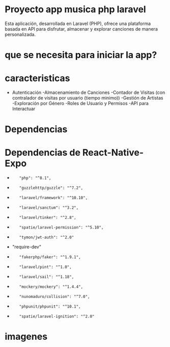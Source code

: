 # Proyecto app musica php laravel 
Esta aplicación, desarrollada en Laravel (PHP), ofrece una plataforma basada en API para disfrutar, almacenar y explorar canciones de manera personalizada.


# que se necesita para iniciar la app? 

# caracteristicas
- Autenticación 
-Almacenamiento de Canciones
-Contador de Visitas (con contralador de visitas por usuario (tiempo minimo))
-Gestión de Artistas
-Exploración por Género
-Roles de Usuario y Permisos
-API para Interactuar

# Dependencias
# Dependencias de React-Native-Expo
-        "php": "^8.1",
-        "guzzlehttp/guzzle": "^7.2",
-        "laravel/framework": "^10.10",
-        "laravel/sanctum": "^3.2",
-        "laravel/tinker": "^2.8",
-        "spatie/laravel-permission": "^5.10",
-        "tymon/jwt-auth": "^2.0"
    
-    "require-dev"
-        "fakerphp/faker": "^1.9.1",
-        "laravel/pint": "^1.0",
-        "laravel/sail": "^1.18",
-        "mockery/mockery": "^1.4.4",
-        "nunomaduro/collision": "^7.0",
-        "phpunit/phpunit": "^10.1",
-        "spatie/laravel-ignition": "^2.0"


# imagenes
